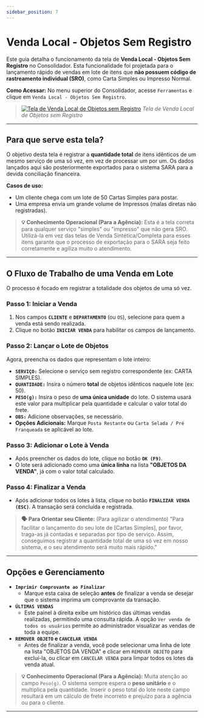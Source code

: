 ```yaml
---
sidebar_position: 7
---
```


# Venda Local - Objetos Sem Registro

Este guia detalha o funcionamento da tela de **Venda Local - Objetos Sem Registro** no Consolidador. Esta funcionalidade foi projetada para o lançamento rápido de vendas em lote de itens que **não possuem código de rastreamento individual (SRO)**, como Carta Simples ou Impresso Normal.

**Como Acessar:** No menu superior do Consolidador, acesse `Ferramentas` e clique em `Venda Local - Objetos Sem Registro`.

> [![Tela de Venda Local de Objetos sem Registro](/img/ferramentas/venda-local-semregistro.png)](/img/ferramentas/venda-local-semregistro.png)
> *Tela de Venda Local de Objetos sem Registro*

---

## Para que serve esta tela?

O objetivo desta tela é registrar a **quantidade total** de itens idênticos de um mesmo serviço de uma só vez, em vez de processar um por um. Os dados lançados aqui são posteriormente exportados para o sistema SARA para a devida conciliação financeira.

**Casos de uso:**
* Um cliente chega com um lote de 50 Cartas Simples para postar.
* Uma empresa envia um grande volume de Impressos (malas diretas não registradas).

> **💡 Conhecimento Operacional (Para a Agência):** Esta é a tela correta para qualquer serviço "simples" ou "impresso" que não gera SRO. Utilizá-la em vez das telas de Venda Sintética/Completa para esses itens garante que o processo de exportação para o SARA seja feito corretamente e agiliza muito o atendimento.

---

## O Fluxo de Trabalho de uma Venda em Lote

O processo é focado em registrar a totalidade dos objetos de uma só vez.

### Passo 1: Iniciar a Venda
1.  Nos campos **`CLIENTE`** e **`DEPARTAMENTO`** (ou `OS`), selecione para quem a venda está sendo realizada.
2.  Clique no botão **`INICIAR VENDA`** para habilitar os campos de lançamento.

### Passo 2: Lançar o Lote de Objetos
Agora, preencha os dados que representam o lote inteiro:

* **`SERVIÇO:`** Selecione o serviço sem registro correspondente (ex: CARTA SIMPLES).
* **`QUANTIDADE:`** Insira o número **total** de objetos idênticos naquele lote (ex: 50).
* **`PESO(g):`** Insira o peso de **uma única unidade** do lote. O sistema usará este valor para multiplicar pela quantidade e calcular o valor total do frete.
* **`OBS:`** Adicione observações, se necessário.
* **Opções Adicionais:** Marque `Posta Restante` ou `Carta Selada / Pré Franqueada` se aplicável ao lote.

### Passo 3: Adicionar o Lote à Venda
* Após preencher os dados do lote, clique no botão **`OK (F9)`**.
* O lote será adicionado como uma **única linha** na lista **"OBJETOS DA VENDA"**, já com o valor total calculado.

### Passo 4: Finalizar a Venda
* Após adicionar todos os lotes à lista, clique no botão **`FINALIZAR VENDA (ESC)`**. A transação será concluída e registrada.

> **🗣️ Para Orientar seu Cliente:** (Para agilizar o atendimento) "Para facilitar o lançamento do seu lote de [Cartas Simples], por favor, traga-as já contadas e separadas por tipo de serviço. Assim, conseguimos registrar a quantidade total de uma só vez em nosso sistema, e o seu atendimento será muito mais rápido."

---

## Opções e Gerenciamento

* **`Imprimir Comprovante ao Finalizar`**
    * Marque esta caixa de seleção **antes** de finalizar a venda se desejar que o sistema imprima um comprovante da transação.
* **`ÚLTIMAS VENDAS`**
    * Este painel à direita exibe um histórico das últimas vendas realizadas, permitindo uma consulta rápida. A opção `Ver venda de todos os usuários` permite ao administrador visualizar as vendas de toda a equipe.
* **`REMOVER OBJETO` e `CANCELAR VENDA`**
    * Antes de finalizar a venda, você pode selecionar uma linha de lote na lista "OBJETOS DA VENDA" e clicar em `REMOVER OBJETO` para excluí-la, ou clicar em `CANCELAR VENDA` para limpar todos os lotes da venda atual.

> **💡 Conhecimento Operacional (Para a Agência):** Muita atenção ao campo `Peso(g)`. O sistema sempre espera o **peso unitário** e o multiplica pela quantidade. Inserir o peso total do lote neste campo resultará em um cálculo de frete incorreto e prejuízo para a agência ou para o cliente.

---

